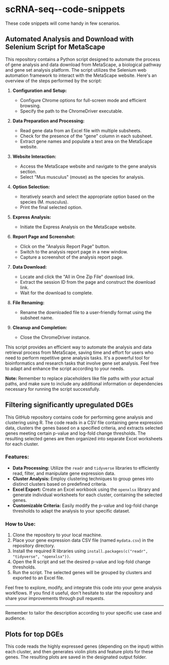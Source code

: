 # scRNA-seq--code-snippets
These code snippets will come handy in few scenarios. 


## Automated Analysis and Download with Selenium Script for MetaScape

This repository contains a Python script designed to automate the process of gene analysis and data download from MetaScape, a biological pathway and gene set analysis platform. The script utilizes the Selenium web automation framework to interact with the MetaScape website. Here's an overview of the steps performed by the script:

1. **Configuration and Setup:**
   - Configure Chrome options for full-screen mode and efficient browsing.
   - Specify the path to the ChromeDriver executable.

2. **Data Preparation and Processing:**
   - Read gene data from an Excel file with multiple subsheets.
   - Check for the presence of the "gene" column in each subsheet.
   - Extract gene names and populate a text area on the MetaScape website.

3. **Website Interaction:**
   - Access the MetaScape website and navigate to the gene analysis section.
   - Select "Mus musculus" (mouse) as the species for analysis.

4. **Option Selection:**
   - Iteratively search and select the appropriate option based on the species (M. musculus).
   - Print the final selected option.

5. **Express Analysis:**
   - Initiate the Express Analysis on the MetaScape website.

6. **Report Page and Screenshot:**
   - Click on the "Analysis Report Page" button.
   - Switch to the analysis report page in a new window.
   - Capture a screenshot of the analysis report page.

7. **Data Download:**
   - Locate and click the "All in One Zip File" download link.
   - Extract the session ID from the page and construct the download link.
   - Wait for the download to complete.

8. **File Renaming:**
   - Rename the downloaded file to a user-friendly format using the subsheet name.

9. **Cleanup and Completion:**
   - Close the ChromeDriver instance.

This script provides an efficient way to automate the analysis and data retrieval process from MetaScape, saving time and effort for users who need to perform repetitive gene analysis tasks. It's a powerful tool for bioinformatics and research tasks that involve gene set analysis. Feel free to adapt and enhance the script according to your needs.

**Note:** Remember to replace placeholders like file paths with your actual paths, and make sure to include any additional information or dependencies necessary for running the script successfully.



## Filtering significantly upregulated DGEs

This GitHub repository contains code for performing gene analysis and clustering using R. The code reads in a CSV file containing gene expression data, clusters the genes based on a specified criteria, and extracts selected genes meeting certain p-value and log-fold change thresholds. The resulting selected genes are then organized into separate Excel worksheets for each cluster.

### Features:

- **Data Processing:** Utilize the `readr` and `tidyverse` libraries to efficiently read, filter, and manipulate gene expression data.
- **Cluster Analysis:** Employ clustering techniques to group genes into distinct clusters based on predefined criteria.
- **Excel Export:** Create an Excel workbook using the `openxlsx` library and generate individual worksheets for each cluster, containing the selected genes.
- **Customizable Criteria:** Easily modify the p-value and log-fold change thresholds to adapt the analysis to your specific dataset.

### How to Use:

1. Clone the repository to your local machine.
2. Place your gene expression data CSV file (named `mydata.csv`) in the repository directory.
3. Install the required R libraries using `install.packages(c("readr", "tidyverse", "openxlsx"))`.
4. Open the R script and set the desired p-value and log-fold change thresholds.
5. Run the script. The selected genes will be grouped by clusters and exported to an Excel file.

Feel free to explore, modify, and integrate this code into your gene analysis workflows. If you find it useful, don't hesitate to star the repository and share your improvements through pull requests.

---

Remember to tailor the description according to your specific use case and audience.




## Plots for top DGEs

This code reads the highly expressed genes (depending on the input) within each cluster, and then generates violin plots and feature plots for these genes. The resulting plots are saved in the designated output folder.
